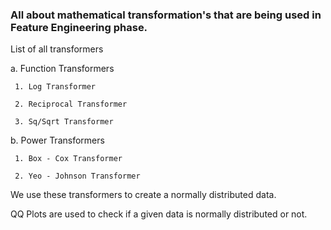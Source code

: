 ### All about mathematical transformation's that are being used in Feature Engineering phase.

 List of all transformers 
 
  a. Function Transformers
    
     1. Log Transformer
     
     2. Reciprocal Transformer
     
     3. Sq/Sqrt Transformer
  
  b. Power Transformers
     
     1. Box - Cox Transformer
     
     2. Yeo - Johnson Transformer

We use these transformers to create a normally distributed data.

QQ Plots are used to check if a given data is normally distributed or not.

